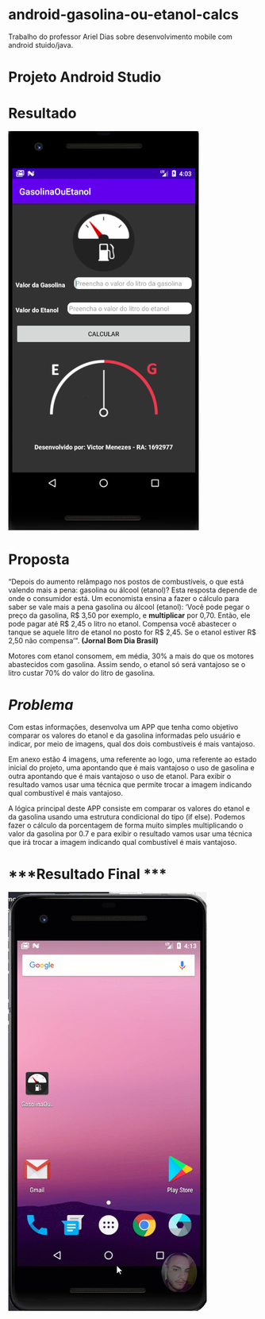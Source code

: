 # android-gasolina-ou-etanol-calcs
Trabalho do professor Ariel Dias sobre desenvolvimento mobile com android stuido/java.

# Projeto Android Studio

# Resultado

![.github/Projeto%20Android%20Studio/Untitled.png](.github/Projeto%20Android%20Studio/Untitled.png)

# Proposta

“Depois do aumento relâmpago nos postos de combustíveis, o que está valendo mais a pena: gasolina ou álcool (etanol)? Esta resposta depende de onde o consumidor está. Um economista ensina a fazer o cálculo para saber se vale mais a pena gasolina ou álcool (etanol): ‘Você pode pegar o preço da gasolina, R$ 3,50 por exemplo, e **multiplicar** por 0,70. Então, ele pode pagar até R$ 2,45 o litro no etanol. Compensa você abastecer o tanque se aquele litro de etanol no posto for R$ 2,45. Se o etanol estiver R$ 2,50 não compensa’". **(Jornal Bom Dia Brasil)**

Motores com etanol consomem, em média, 30% a mais do que os motores abastecidos com gasolina. Assim sendo, o etanol só será vantajoso se o litro custar 70% do valor do litro de gasolina.

# ***Problema***

Com estas informações, desenvolva um APP que tenha como objetivo comparar os valores do etanol e da gasolina informadas pelo usuário e indicar, por meio de imagens, qual dos dois combustíveis é mais vantajoso.

Em anexo estão 4 imagens, uma referente ao logo, uma referente ao estado inicial do projeto, uma apontando que é mais vantajoso o uso de gasolina e outra apontando que é mais vantajoso o uso de etanol. Para exibir o resultado vamos usar uma técnica que permite trocar a imagem indicando qual combustível é mais vantajoso.

A lógica principal deste APP consiste em comparar os valores do etanol e da gasolina usando uma estrutura condicional do tipo (if else). Podemos fazer o cálculo da porcentagem de forma muito simples multiplicando o valor da gasolina por 0.7 e para exibir o resultado vamos usar uma técnica que irá trocar a imagem indicando qual combustível é mais vantajoso.

# ***Resultado Final ***

![.github/Projeto%20Android%20Studio/projetoariel.gif](.github/Projeto%20Android%20Studio/projetoariel.gif)
